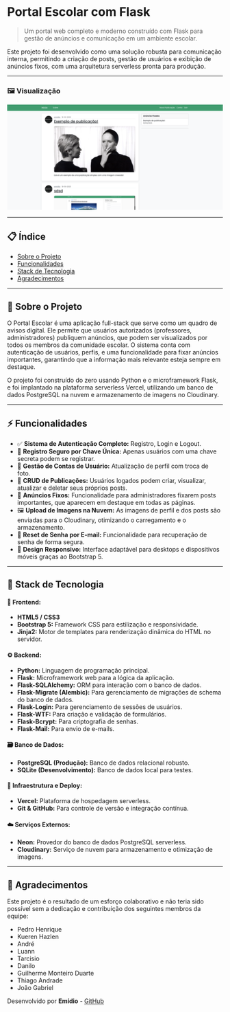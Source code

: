 #  Portal Escolar com Flask

> Um portal web completo e moderno construído com Flask para gestão de anúncios e comunicação em um ambiente escolar.

Este projeto foi desenvolvido como uma solução robusta para comunicação interna, permitindo a criação de posts, gestão de usuários e exibição de anúncios fixos, com uma arquitetura serverless pronta para produção.

---

### 🖼️ Visualização


![Screenshot do Projeto](.//escolaJAC/screenshots/image.png)

---

## 📋 Índice

* [Sobre o Projeto](#-sobre-o-projeto)
* [Funcionalidades](#-funcionalidades)
* [Stack de Tecnologia](#stack-de-tecnologia)
* [Agradecimentos](#-agradecimentos)

---

## 📖 Sobre o Projeto

O Portal Escolar é uma aplicação full-stack que serve como um quadro de avisos digital. Ele permite que usuários autorizados (professores, administradores) publiquem anúncios, que podem ser visualizados por todos os membros da comunidade escolar. O sistema conta com autenticação de usuários, perfis, e uma funcionalidade para fixar anúncios importantes, garantindo que a informação mais relevante esteja sempre em destaque.

O projeto foi construído do zero usando Python e o microframework Flask, e foi implantado na plataforma serverless Vercel, utilizando um banco de dados PostgreSQL na nuvem e armazenamento de imagens no Cloudinary.

---

## ⚡ Funcionalidades

* ✅ **Sistema de Autenticação Completo:** Registro, Login e Logout.
* 🔑 **Registro Seguro por Chave Única:** Apenas usuários com uma chave secreta podem se registrar.
* 👤 **Gestão de Contas de Usuário:** Atualização de perfil com troca de foto.
* 📝 **CRUD de Publicações:** Usuários logados podem criar, visualizar, atualizar e deletar seus próprios posts.
* 📌 **Anúncios Fixos:** Funcionalidade para administradores fixarem posts importantes, que aparecem em destaque em todas as páginas.
* 🖼️ **Upload de Imagens na Nuvem:** As imagens de perfil e dos posts são enviadas para o Cloudinary, otimizando o carregamento e o armazenamento.
* 📧 **Reset de Senha por E-mail:** Funcionalidade para recuperação de senha de forma segura.
* 📱 **Design Responsivo:** Interface adaptável para desktops e dispositivos móveis graças ao Bootstrap 5.

---

## 🔧 Stack de Tecnologia


#### 🎨 **Frontend:**
* **HTML5 / CSS3**
* **Bootstrap 5:** Framework CSS para estilização e responsividade.
* **Jinja2:** Motor de templates para renderização dinâmica do HTML no servidor.

#### ⚙️ **Backend:**
* **Python:** Linguagem de programação principal.
* **Flask:** Microframework web para a lógica da aplicação.
* **Flask-SQLAlchemy:** ORM para interação com o banco de dados.
* **Flask-Migrate (Alembic):** Para gerenciamento de migrações de schema do banco de dados.
* **Flask-Login:** Para gerenciamento de sessões de usuários.
* **Flask-WTF:** Para criação e validação de formulários.
* **Flask-Bcrypt:** Para criptografia de senhas.
* **Flask-Mail:** Para envio de e-mails.

#### 🗃️ **Banco de Dados:**
* **PostgreSQL (Produção):** Banco de dados relacional robusto.
* **SQLite (Desenvolvimento):** Banco de dados local para testes.

#### 🚀 **Infraestrutura e Deploy:**
* **Vercel:** Plataforma de hospedagem serverless.
* **Git & GitHub:** Para controle de versão e integração contínua.

#### ☁️ **Serviços Externos:**
* **Neon:** Provedor do banco de dados PostgreSQL serverless.
* **Cloudinary:** Serviço de nuvem para armazenamento e otimização de imagens.

---




## 🖤 Agradecimentos

Este projeto é o resultado de um esforço colaborativo e não teria sido possível sem a dedicação e contribuição dos seguintes membros da equipe:

* Pedro Henrique
* Kueren Hazlen
* André
* Luann
* Tarcisio
* Danilo
* Guilherme Monteiro Duarte
* Thiago Andrade
* João Gabriel

Desenvolvido por **Emídio** - [GitHub](https://github.com/emid1-o)